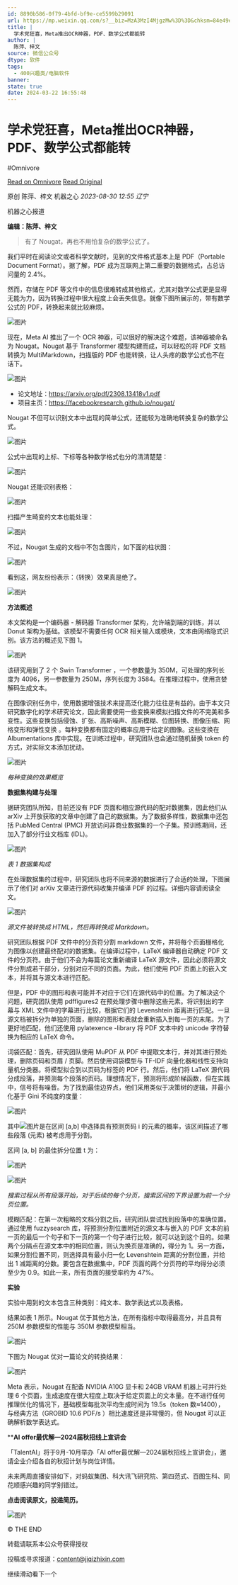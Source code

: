 ```yaml
---
id: 8890b586-0f79-4bfd-bf9e-ce5599b29091
url: https://mp.weixin.qq.com/s?__biz=MzA3MzI4MjgzMw%3D%3D&chksm=84e49e8fb3931799e5d395f7c845493039f52fa6d6d6eacd9f268fb1bea08e1ed87a2f7e9ce7&idx=2&mid=2650888945&mpshare=1&scene=1&sharer_shareinfo=d781be193d79f9162646d53067e167ea&sharer_shareinfo_first=d781be193d79f9162646d53067e167ea&sn=7f8c06070fe6a5c86f8af6023f971655&srcid=1025u8x5Q1el2kPjd4gEqfPM
title: |
  学术党狂喜，Meta推出OCR神器，PDF、数学公式都能转
author: |
  陈萍、梓文
source: 微信公众号
dtype: 软件
tags:
  - 400兴趣类/电脑软件
banner:
state: true
date: 2024-03-22 16:55:48
---
```



# 学术党狂喜，Meta推出OCR神器，PDF、数学公式都能转
#Omnivore

[Read on Omnivore](https://omnivore.app/me/meta-ocr-pdf-18e655f9c4b)
[Read Original](https://mp.weixin.qq.com/s?__biz=MzA3MzI4MjgzMw%3D%3D&chksm=84e49e8fb3931799e5d395f7c845493039f52fa6d6d6eacd9f268fb1bea08e1ed87a2f7e9ce7&idx=2&mid=2650888945&mpshare=1&scene=1&sharer_shareinfo=d781be193d79f9162646d53067e167ea&sharer_shareinfo_first=d781be193d79f9162646d53067e167ea&sn=7f8c06070fe6a5c86f8af6023f971655&srcid=1025u8x5Q1el2kPjd4gEqfPM)

原创  陈萍、梓文  机器之心 _2023-08-30 12:55_ _辽宁_ 

机器之心报道

**编辑：陈萍、梓文**

> 有了 Nougat，再也不用怕复杂的数学公式了。

我们平时在阅读论文或者科学文献时，见到的文件格式基本上是 PDF（Portable Document Format）。据了解，PDF 成为互联网上第二重要的数据格式，占总访问量的 2.4%。  

然而，存储在 PDF 等文件中的信息很难转成其他格式，尤其对数学公式更是显得无能为力，因为转换过程中很大程度上会丢失信息。就像下图所展示的，带有数学公式的 PDF，转换起来就比较麻烦。

![图片](https://proxy-prod.omnivore-image-cache.app/0x0,sFeVYWPl5TC6EZfuJhfzB6Jg4B3nEfckueviVmEtKMSI/https://mmbiz.qpic.cn/sz_mmbiz_png/KmXPKA19gW8blftBRIEKQX33Jd1bKxwd3CCibF5NNYTu9PJ9GIMRsQYeWw8kgDZDEKf9nUct6gJIrIlhkJC2uNw/640?wx_fmt=png)

现在，Meta AI 推出了一个 OCR 神器，可以很好的解决这个难题，该神器被命名为 Nougat。Nougat 基于 Transformer 模型构建而成，可以轻松的将 PDF 文档转换为 MultiMarkdown，扫描版的 PDF 也能转换，让人头疼的数学公式也不在话下。

![图片](https://proxy-prod.omnivore-image-cache.app/0x0,s2Bgj3Y8mlB4WQWgYNrBLhQFDdiPgRSx_-ujUnAU14bg/https://mmbiz.qpic.cn/sz_mmbiz_png/KmXPKA19gW8blftBRIEKQX33Jd1bKxwdCDARul2ibS9JC4WWhDeaS4WeTBpAfcJVia6vpEibEgbic1gibQiayaibelYMw/640?wx_fmt=png)

* 论文地址：https://arxiv.org/pdf/2308.13418v1.pdf
* 项目主页：https://facebookresearch.github.io/nougat/

Nougat 不但可以识别文本中出现的简单公式，还能较为准确地转换复杂的数学公式。

![图片](https://proxy-prod.omnivore-image-cache.app/0x0,sb-xj_srAEDh0eu0ADTis0EH6o_vI2hv2ZWnwag83ZVA/https://mmbiz.qpic.cn/sz_mmbiz_png/KmXPKA19gW8blftBRIEKQX33Jd1bKxwdkOmKGO6Pl4JYgFv5htVibBY2JUVZEFgPOvNicMEFG948erUfs5YpaqMQ/640?wx_fmt=png)

公式中出现的上标、下标等各种数学格式也分的清清楚楚：

![图片](https://proxy-prod.omnivore-image-cache.app/0x0,s5yJaHewM_cXEYbV0kOqVkSSVvh7Gc1N1-6sWNIbhnB8/https://mmbiz.qpic.cn/sz_mmbiz_png/KmXPKA19gW8blftBRIEKQX33Jd1bKxwdjdCd85wLxMTJxTFLCIA4HEjPT1icLuS7NU6nyMemjMqGSH7eD0Z0Ahg/640?wx_fmt=png)

Nougat 还能识别表格：

![图片](https://proxy-prod.omnivore-image-cache.app/0x0,sfGfoIZg1Fv1EqCGC3CuDspZcBA6tR5faCHBcK4HuK0I/https://mmbiz.qpic.cn/sz_mmbiz_png/KmXPKA19gW8blftBRIEKQX33Jd1bKxwdeJbkjcztmQgzfHH6HVcHVcHlE6F0jLXypKiaBabYmRp7wpAnEibDr29w/640?wx_fmt=png)

扫描产生畸变的文本也能处理：

![图片](https://proxy-prod.omnivore-image-cache.app/0x0,snx0x0c0nPOGYOBWziVu_JZm3fun0tLDDZEFiwRT392Y/https://mmbiz.qpic.cn/sz_mmbiz_png/KmXPKA19gW8blftBRIEKQX33Jd1bKxwd7eFGNO7tKZeA836iakYwCSENzKAUg1Of07ZtAe1Rkl9XyoHpFIcvqsw/640?wx_fmt=png)

不过，Nougat 生成的文档中不包含图片，如下面的柱状图：

![图片](https://proxy-prod.omnivore-image-cache.app/0x0,s3ZpH0Z08JJwGoTrJrCDAWQ1UrDAJiC6xoTn-oILYazY/https://mmbiz.qpic.cn/sz_mmbiz_png/KmXPKA19gW8blftBRIEKQX33Jd1bKxwdjSF5SPCTnwVmJaW0oU2iaSoRtTFLe1rKjCpA1GG4ENtG3SMgggAFrMQ/640?wx_fmt=png)

看到这，网友纷纷表示：（转换）效果真是绝了。

![图片](https://proxy-prod.omnivore-image-cache.app/0x0,sxjZPUAlRQUFlN0vGU3mtErO1u4BlwujOi2cf4Ft0sL8/https://mmbiz.qpic.cn/sz_mmbiz_png/KmXPKA19gW8blftBRIEKQX33Jd1bKxwds9WfacsaJNiaUTODOhM8LavshJ8rtK1zDlsIODK9v8iaqpHLjNLicgIgA/640?wx_fmt=png)

**方法概述**

本文架构是一个编码器 - 解码器 Transformer 架构，允许端到端的训练，并以 Donut 架构为基础。该模型不需要任何 OCR 相关输入或模块，文本由网络隐式识别。该方法的概述见下图 1。

![图片](https://proxy-prod.omnivore-image-cache.app/0x0,sYc4wN-9M90opwxmdUwGOab9mTnToAaucVvKDP5qUAk8/https://mmbiz.qpic.cn/sz_mmbiz_png/KmXPKA19gW8blftBRIEKQX33Jd1bKxwdGJLFJDzOnW1QxuJ6C8JsyU77Gb6LGX9SMiaQx6w19myGOsuPWmrQFdA/640?wx_fmt=png)

该研究用到了 2 个 Swin Transformer ，一个参数量为 350M，可处理的序列长度为 4096，另一参数量为 250M，序列长度为 3584。在推理过程中，使用贪婪解码生成文本。

在图像识别任务中，使用数据增强技术来提高泛化能力往往是有益的。由于本文只研究数字化的学术研究论文，因此需要使用一些变换来模拟扫描文件的不完美和多变性。这些变换包括侵蚀、扩张、高斯噪声、高斯模糊、位图转换、图像压缩、网格变形和弹性变换 。每种变换都有固定的概率应用于给定的图像。这些变换在 Albumentations 库中实现。在训练过程中，研究团队也会通过随机替换 token 的方式，对实际文本添加扰动。

![图片](https://proxy-prod.omnivore-image-cache.app/0x0,sNqwT31mX_G-CN-UZ9Wfa01SdqjdIIWjSSqi9gy2Vn0k/https://mmbiz.qpic.cn/sz_mmbiz_png/KmXPKA19gW8blftBRIEKQX33Jd1bKxwdLpe9MIr5uXosCR9bpBmMMhhXAib2adMbnNPXUAcSibyl4uNUCFk3H9OQ/640?wx_fmt=png)

_每种变换的效果概览_ 

**数据集构建与处理**

据研究团队所知，目前还没有 PDF 页面和相应源代码的配对数据集，因此他们从 arXiv 上开放获取的文章中创建了自己的数据集。为了数据多样性，数据集中还包括 PubMed Central (PMC) 开放访问非商业数据集的一个子集。预训练期间，还加入了部分行业文档库 (IDL)。

![图片](https://proxy-prod.omnivore-image-cache.app/0x0,sZ0zOCyxpjeZaxWo3aJV_JlbMaDiw8zDgcYbpLE-MnwI/https://mmbiz.qpic.cn/sz_mmbiz_png/KmXPKA19gW8blftBRIEKQX33Jd1bKxwdkRcffyasbBoM6wVjVFcXe0vpOVK7icKUf0jk2A02rZZ2Z6yib9EmzqbQ/640?wx_fmt=png)

_表 1 数据集构成_

在处理数据集的过程中，研究团队也将不同来源的数据进行了合适的处理，下图展示了他们对 arXiv 文章进行源代码收集并编译 PDF 的过程。详细内容请阅读全文。

![图片](https://proxy-prod.omnivore-image-cache.app/0x0,s9H1pGJcl3NDu0JD_aWPWqzGTIEhfAXKLoHyrmqmctxk/https://mmbiz.qpic.cn/sz_mmbiz_png/KmXPKA19gW8blftBRIEKQX33Jd1bKxwddiaDN6YYIxBSIHAvu3icFE5SzWnbLicE1eH2KulMKhzf3SVfeR3nZnVJw/640?wx_fmt=png)

_源文件被转换成 HTML，然后再转换成 Markdown。_

研究团队根据 PDF 文件中的分页符分割 markdown 文件，并将每个页面栅格化为图像以创建最终配对的数据集。在编译过程中，LaTeX 编译器自动确定 PDF 文件的分页符。由于他们不会为每篇论文重新编译 LaTeX 源文件，因此必须将源文件分割成若干部分，分别对应不同的页面。为此，他们使用 PDF 页面上的嵌入文本，并将其与源文本进行匹配。

但是，PDF 中的图形和表可能并不对应于它们在源代码中的位置。为了解决这个问题，研究团队使用 pdffigures2 在预处理步骤中删除这些元素。将识别出的字幕与 XML 文件中的字幕进行比较，根据它们的 Levenshtein 距离进行匹配。一旦源文档被拆分为单独的页面，删除的图形和表就会重新插入到每一页的末尾。为了更好地匹配，他们还使用 pylatexence -library 将 PDF 文本中的 unicode 字符替换为相应的 LaTeX 命令。

词袋匹配：首先，研究团队使用 MuPDF 从 PDF 中提取文本行，并对其进行预处理，删除页码和页眉 / 页脚。然后使用词袋模型与 TF-IDF 向量化器和线性支持向量机分类器。将模型拟合到以页码为标签的 PDF 行。然后，他们将 LaTeX 源代码分成段落，并预测每个段落的页码。理想情况下，预测将形成阶梯函数，但在实践中，信号将有噪音。为了找到最佳边界点，他们采用类似于决策树的逻辑，并最小化基于 Gini 不纯度的度量：

![图片](https://proxy-prod.omnivore-image-cache.app/0x0,shvGIrdt30M7gomyWg7l35HcETz76IZSU3OFHULp5-gM/https://mmbiz.qpic.cn/sz_mmbiz_png/KmXPKA19gW8blftBRIEKQX33Jd1bKxwdIYqPezhMXystmkPf1g0gCG3szMIsZRk9ThuTcqLRIU5KdHh6VqKb8Q/640?wx_fmt=png)

其中![图片](https://proxy-prod.omnivore-image-cache.app/0x0,s2QPLN8HNqAZMsi_IzByGAcrZDkO3NRLTWp9gxN2iugc/https://mmbiz.qpic.cn/sz_mmbiz_png/KmXPKA19gW8blftBRIEKQX33Jd1bKxwdW3oW5nGR0BNgp1m53eMOQV5elxohgnxakem4DTntqOg7dSKg4KsAqQ/640?wx_fmt=png)是在区间 \[a,b\] 中选择具有预测页码 i 的元素的概率，该区间描述了哪些段落 (元素) 被考虑用于分割。

区间 \[a, b\] 的最佳拆分位置 t 为：

![图片](https://proxy-prod.omnivore-image-cache.app/0x0,sE5eu2YZ3Jel5AT_XrlemGhfhR4MSGkooPhXsto4vwew/https://mmbiz.qpic.cn/sz_mmbiz_png/KmXPKA19gW8blftBRIEKQX33Jd1bKxwdClD2RYgNxfeQuSyOibFQ5Pk5jgwpxC4S5nrdR8dB29n18NxfbFkUd4g/640?wx_fmt=png)

![图片](https://proxy-prod.omnivore-image-cache.app/0x0,scXIoXg8JUTdsq2YpkWXgqh8FVWvIXCHBl7CsNXLKB2c/https://mmbiz.qpic.cn/sz_mmbiz_png/KmXPKA19gW8blftBRIEKQX33Jd1bKxwdQlTJhBSm9mze0Hf6CHJ2W5icFibVUEpXbADwl2cibwCf1yqyesrdpF35A/640?wx_fmt=png)

_搜索过程从所有段落开始，对于后续的每个分页，搜索区间的下界设置为前一个分页位置。_

模糊匹配：在第一次粗略的文档分割之后，研究团队尝试找到段落中的准确位置。通过使用 fuzzysearch 库，将预测分割位置附近的源文本与嵌入的 PDF 文本的前一页的最后一个句子和下一页的第一个句子进行比较，就可以达到这个目的。如果两个分隔点在源文本中的相同位置，则认为换页是准确的，得分为 1。另一方面，如果分割位置不同，则选择具有最小归一化 Levenshtein 距离的分割位置，并给出 1 减距离的分数。要包含在数据集中，PDF 页面的两个分页符的平均得分必须至少为 0.9。如此一来，所有页面的接受率约为 47%。

**实验**

实验中用到的文本包含三种类别：纯文本、数学表达式以及表格。

结果如表 1 所示。Nougat 优于其他方法，在所有指标中取得最高分，并且具有 250M 参数模型的性能与 350M 参数模型相当。

![图片](https://proxy-prod.omnivore-image-cache.app/0x0,smOw0RGbxXzKilFUTeKGQ0WAIsT_l0jHgGnIAWGUoLFs/https://mmbiz.qpic.cn/sz_mmbiz_png/KmXPKA19gW8blftBRIEKQX33Jd1bKxwdwdRQKEWCb27e0iaOM70mpg8bWzH8p4qw7a2ly362GW8hKgu2diaKqd4g/640?wx_fmt=png)

下图为 Nougat 优对一篇论文的转换结果：  

![图片](https://proxy-prod.omnivore-image-cache.app/0x0,sV18U3H5BZDR6UcrvAHSB89YwhUnMqnRjT8sxRed2vZ4/https://mmbiz.qpic.cn/sz_mmbiz_png/KmXPKA19gW8blftBRIEKQX33Jd1bKxwdKDXbo2UozgLlfToCNs8ftZUibc4ZVibibn7sPFAUv1bsia2JUKa6JiaMT1w/640?wx_fmt=png)

Meta 表示，Nougat 在配备 NVIDIA A10G 显卡和 24GB VRAM 机器上可并行处理 6 个页面，生成速度在很大程度上取决于给定页面上的文本量。在不进行任何推理优化的情况下，基础模型每批次平均生成时间为 19.5s（token 数≈1400），与经典方法（GROBID 10.6 PDF/s ）相比速度还是非常慢的，但 Nougat 可以正确解析数学表达式。

****AI offer最优解—2024届秋招线上宣讲会**

「TalentAI」将于9月-10月举办「AI offer最优解—2024届秋招线上宣讲会」，邀请企业介绍各自的秋招计划与岗位详情。

未来两周直播安排如下，对蚂蚁集团、科大讯飞研究院、第四范式、百图生科、同花顺感兴趣的同学别错过。

**点击阅读原文，投递简历。**

![图片](https://proxy-prod.omnivore-image-cache.app/0x0,sgUlWegazMQQachtCUnP2MpCPL4DCzB40fw7POABHcC8/https://mmbiz.qpic.cn/sz_mmbiz_png/KmXPKA19gW8slOT9Np8hmL9VUR3LfesysfHnFSibxibCATVscPOiaLanI9VZf6aPYnNaCVpC8DsFMKXuELialjHWIg/640?wx_fmt=png&wxfrom=5&wx_lazy=1&wx_co=1)

© THE END 

转载请联系本公众号获得授权

投稿或寻求报道：content@jiqizhixin.com

继续滑动看下一个 



